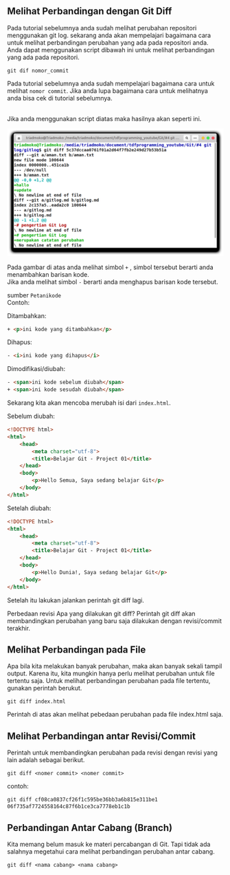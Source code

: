 ## Melihat Perbandingan dengan Git Diff
Pada tutorial sebelumnya anda sudah melihat perubahan repositori menggunakan git log. sekarang anda akan mempelajari bagaimana cara untuk melihat perbandingan perubahan yang ada pada repositori anda. <br>
Anda dapat menggunakan script dibawah ini untuk melihat perbandingan yang ada pada repositori.
```console
git dif nomor_commit
```
Pada tutorial sebelumnya anda sudah mempelajari bagaimana cara untuk melihat `nomor commit`. Jika anda lupa bagaimana cara untuk melihatnya anda bisa cek di tutorial sebelumnya. <br><br>

Jika anda menggunakan script diatas maka hasilnya akan seperti ini.

![Hasil git Diff](1.png)

Pada gambar di atas anda melihat simbol `+` , simbol tersebut berarti anda menambahkan barisan kode. 
<br>
Jika anda melihat simbol `-` berarti anda menghapus barisan kode tersebut.

sumber `Petanikode` <br>
Contoh:

Ditambahkan:

```html 
+ <p>ini kode yang ditambahkan</p>
```
Dihapus:

```html 
- <i>ini kode yang dihapus</i>
```
Dimodifikasi/diubah:

```html 
- <span>ini kode sebelum diubah</span>
+ <span>ini kode sesudah diubah</span>
```

Sekarang kita akan mencoba merubah isi dari `index.html`.

Sebelum diubah:
```html
<!DOCTYPE html>
<html>
    <head>
        <meta charset="utf-8">
        <title>Belajar Git - Project 01</title>
    </head>
    <body>
        <p>Hello Semua, Saya sedang belajar Git</p>
    </body>
</html>
```
Setelah diubah:
```html
<!DOCTYPE html>
<html>
    <head>
        <meta charset="utf-8">
        <title>Belajar Git - Project 01</title>
    </head>
    <body>
        <p>Hello Dunia!, Saya sedang belajar Git</p>
    </body>
</html>
```
Setelah itu lakukan jalankan perintah git diff lagi.

Perbedaan revisi
Apa yang dilakukan git diff? Perintah git diff akan membandingkan perubahan yang baru saja dilakukan dengan revisi/commit terakhir.

## Melihat Perbandingan pada File
Apa bila kita melakukan banyak perubahan, maka akan banyak sekali tampil output. Karena itu, kita mungkin hanya perlu melihat perubahan untuk file tertentu saja. Untuk melihat perbandingan perubahan pada file tertentu, gunakan perintah berukut.

```console
git diff index.html
```
Perintah di atas akan melihat pebedaan perubahan pada file index.html saja.

## Melihat Perbandingan antar Revisi/Commit
Perintah untuk membandingkan perubahan pada revisi dengan revisi yang lain adalah sebagai berikut.

```console
git diff <nomer commit> <nomer commit>
```

contoh:

```console
git diff cf08ca0837cf26f1c595be36bb3a6b815e311be1 06f735af7724558164c87f6b1ce3ca7778eb1c1b
```
## Perbandingan Antar Cabang (Branch)
Kita memang belum masuk ke materi percabangan di Git. Tapi tidak ada salahnya megetahui cara melihat perbandingan perubahan antar cabang.

```cosole
git diff <nama cabang> <nama cabang>
```
